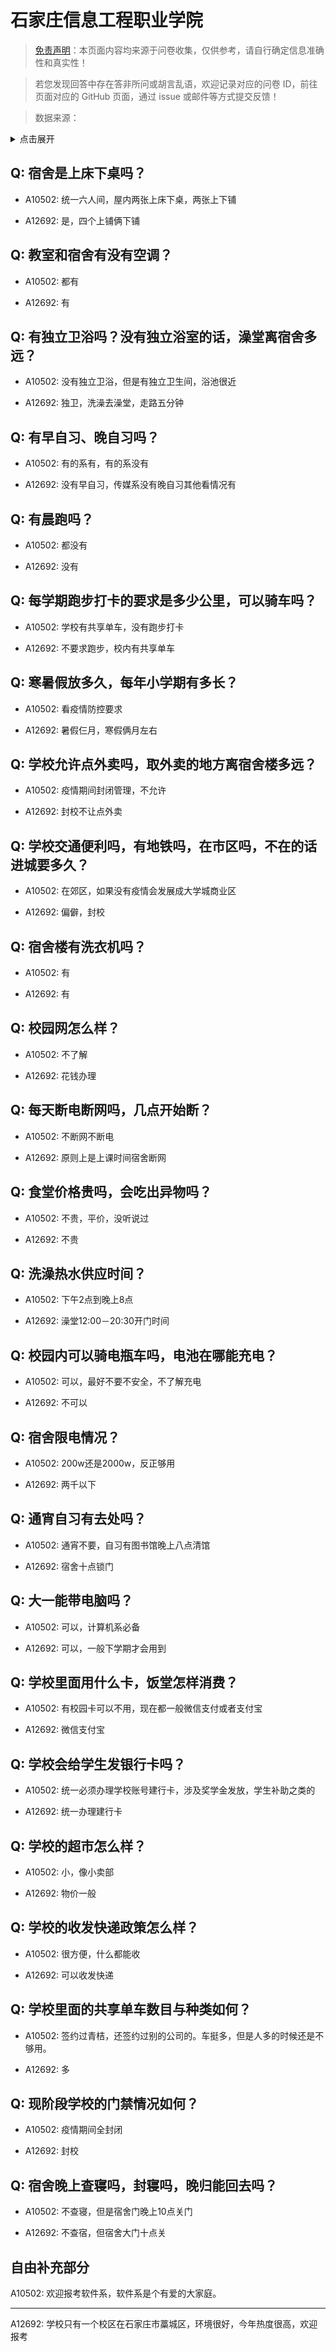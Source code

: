 # 石家庄信息工程职业学院

> [免责声明](https://colleges.chat/#_3)：本页面内容均来源于问卷收集，仅供参考，请自行确定信息准确性和真实性！

> 若您发现回答中存在答非所问或胡言乱语，欢迎记录对应的问卷 ID，前往页面对应的 GitHub 页面，通过 issue 或邮件等方式提交反馈！

> 数据来源：

<details><summary>点击展开</summary>
<ul>
<li>A10502: 匿名 (2022 年 06 月)</li>
<li>A12692: 匿名 (2022 年 06 月)</li>
</ul>
</details>

## Q: 宿舍是上床下桌吗？

- A10502: 统一六人间，屋内两张上床下桌，两张上下铺

- A12692: 是，四个上铺俩下铺

## Q: 教室和宿舍有没有空调？

- A10502: 都有

- A12692: 有

## Q: 有独立卫浴吗？没有独立浴室的话，澡堂离宿舍多远？

- A10502: 没有独立卫浴，但是有独立卫生间，浴池很近

- A12692: 独卫，洗澡去澡堂，走路五分钟

## Q: 有早自习、晚自习吗？

- A10502: 有的系有，有的系没有

- A12692: 没有早自习，传媒系没有晚自习其他看情况有

## Q: 有晨跑吗？

- A10502: 都没有

- A12692: 没有

## Q: 每学期跑步打卡的要求是多少公里，可以骑车吗？

- A10502: 学校有共享单车，没有跑步打卡

- A12692: 不要求跑步，校内有共享单车

## Q: 寒暑假放多久，每年小学期有多长？

- A10502: 看疫情防控要求

- A12692: 暑假仨月，寒假俩月左右

## Q: 学校允许点外卖吗，取外卖的地方离宿舍楼多远？

- A10502: 疫情期间封闭管理，不允许

- A12692: 封校不让点外卖

## Q: 学校交通便利吗，有地铁吗，在市区吗，不在的话进城要多久？

- A10502: 在郊区，如果没有疫情会发展成大学城商业区

- A12692: 偏僻，封校

## Q: 宿舍楼有洗衣机吗？

- A10502: 有

- A12692: 有

## Q: 校园网怎么样？

- A10502: 不了解

- A12692: 花钱办理

## Q: 每天断电断网吗，几点开始断？

- A10502: 不断网不断电

- A12692: 原则上是上课时间宿舍断网

## Q: 食堂价格贵吗，会吃出异物吗？

- A10502: 不贵，平价，没听说过

- A12692: 不贵

## Q: 洗澡热水供应时间？

- A10502: 下午2点到晚上8点

- A12692: 澡堂12:00－20:30开门时间

## Q: 校园内可以骑电瓶车吗，电池在哪能充电？

- A10502: 可以，最好不要不安全，不了解充电

- A12692: 不可以

## Q: 宿舍限电情况？

- A10502: 200w还是2000w，反正够用

- A12692: 两千以下

## Q: 通宵自习有去处吗？

- A10502: 通宵不要，自习有图书馆晚上八点清馆

- A12692: 宿舍十点锁门

## Q: 大一能带电脑吗？

- A10502: 可以，计算机系必备

- A12692: 可以，一般下学期才会用到

## Q: 学校里面用什么卡，饭堂怎样消费？

- A10502: 有校园卡可以不用，现在都一般微信支付或者支付宝

- A12692: 微信支付宝

## Q: 学校会给学生发银行卡吗？

- A10502: 统一必须办理学校账号建行卡，涉及奖学金发放，学生补助之类的

- A12692: 统一办理建行卡

## Q: 学校的超市怎么样？

- A10502: 小，像小卖部

- A12692: 物价一般

## Q: 学校的收发快递政策怎么样？

- A10502: 很方便，什么都能收

- A12692: 可以收发快递

## Q: 学校里面的共享单车数目与种类如何？

- A10502: 签约过青桔，还签约过别的公司的。车挺多，但是人多的时候还是不够用。

- A12692: 多

## Q: 现阶段学校的门禁情况如何？

- A10502: 疫情期间全封闭

- A12692: 封校

## Q: 宿舍晚上查寝吗，封寝吗，晚归能回去吗？

- A10502: 不查寝，但是宿舍门晚上10点关门

- A12692: 不查宿，但宿舍大门十点关

## 自由补充部分

A10502: 欢迎报考软件系，软件系是个有爱的大家庭。

***

A12692: 学校只有一个校区在石家庄市藁城区，环境很好，今年热度很高，欢迎报考